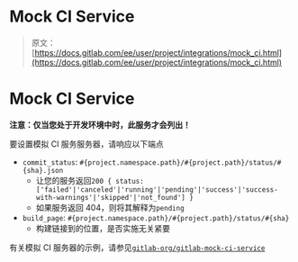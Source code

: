 # Mock CI Service

> 原文：[https://docs.gitlab.com/ee/user/project/integrations/mock_ci.html](https://docs.gitlab.com/ee/user/project/integrations/mock_ci.html)

# Mock CI Service[](#mock-ci-service "Permalink")

**注意：仅当您处于开发环境中时，此服务才会列出！**

要设置模拟 CI 服务服务器，请响应以下端点

*   `commit_status`: `#{project.namespace.path}/#{project.path}/status/#{sha}.json`
    *   让您的服务返回`200 { status: ['failed'|'canceled'|'running'|'pending'|'success'|'success-with-warnings'|'skipped'|'not_found'] }`
    *   如果服务返回 404，则将其解释为`pending`
*   `build_page`: `#{project.namespace.path}/#{project.path}/status/#{sha}`
    *   构建链接到的位置，是否实施无关紧要

有关模拟 CI 服务器的示例，请参见[`gitlab-org/gitlab-mock-ci-service`](https://gitlab.com/gitlab-org/gitlab-mock-ci-service)